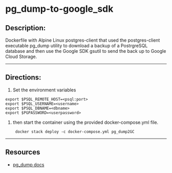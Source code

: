 # pg_dump-to-google_sdk


## Description:
Dockerfile with Alpine Linux postgres-client that used the postgres-client executable pg_dump utility to download a backup of a PostrgreSQL database and then use the Google SDK gsutil to send the back up to Google Cloud Storage.


-------
## Directions:
1. Set the environment variables 
```
export $PSQL_REMOTE_HOST=<psql:port>
export $PSQL_USERNAME=<username>
export $PSQL_DBNAME=<dbname>
export $PGPASSWORD=<userpassword>
```

1. then start the container using the provided docker-compose.yml file.  

        docker stack deploy -c docker-compose.yml pg_dump2GC
    
-----
## Resources
-  [pg_dump docs](https://www.postgresql.org/docs/9.6/app-pgdump.htm)